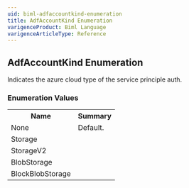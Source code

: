 ```yaml
---
uid: biml-adfaccountkind-enumeration
title: AdfAccountKind Enumeration
varigenceProduct: Biml Language
varigenceArticleType: Reference
---
```


## AdfAccountKind Enumeration<div class="LanguageSummary"><div class ="SummaryItem">Indicates the azure cloud type of the service principle auth.</div></div><div class="EnumValueGroup">### Enumeration Values<table id="EnumValue" class="MemberList"><tbody><tr><th class="MemberNameColumnHeader">Name</th><th class="MemberSummaryColumnHeader">Summary</th></tr><tr class="cd0"><td class="MemberName">None</td><td class="MemberSummary"><div class ="SummaryItem">Default.</div></td></tr><tr class="cd1"><td class="MemberName">Storage</td><td class="MemberSummary"></td></tr><tr class="cd0"><td class="MemberName">StorageV2</td><td class="MemberSummary"></td></tr><tr class="cd1"><td class="MemberName">BlobStorage</td><td class="MemberSummary"></td></tr><tr class="cd0"><td class="MemberName">BlockBlobStorage</td><td class="MemberSummary"></td></tr></tbody></table></div>